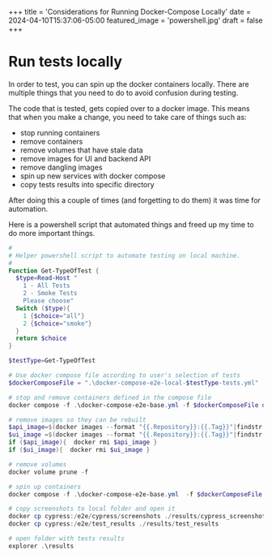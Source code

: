 +++
title = 'Considerations for Running Docker-Compose Locally'
date = 2024-04-10T15:37:06-05:00
featured_image = 'powershell.jpg'
draft = false 
+++


# Run tests locally

In order to test, you can spin up the docker containers locally.
There are multiple things that you need to do to avoid confusion during testing.

The code that is tested, gets copied over to a docker image. 
This means that when you make a change, you need to take care of things such as:

- stop running containers
- remove containers
- remove volumes that have stale data
- remove images for UI and backend API
- remove dangling images
- spin up new services with docker compose
- copy tests results into specific directory

After doing this a couple of times
(and forgetting to do them) it was time for automation.


Here is a powershell script that automated things and freed up my time to do more important things.

```powershell
#
# Helper powershell script to automate testing on local machine.
#
Function Get-TypeOfTest {
  $type=Read-Host "
    1 - All Tests
    2 - Smoke Tests
    Please choose"
  Switch ($type){
    1 {$choice="all"}
    2 {$choice="smoke"}
  }
  return $choice
}

$testType=Get-TypeOfTest

# Use docker compose file according to user's selection of tests
$dockerComposeFile = ".\docker-compose-e2e-local-$testType-tests.yml"

# stop and remove containers defined in the compose file
docker compose -f .\docker-compose-e2e-base.yml -f $dockerComposeFile down

# remove images so they can be rebuilt
$api_image=$(docker images --format "{{.Repository}}:{{.Tag}}"|findstr "api_for_ci_e2e_test")
$ui_image =$(docker images --format "{{.Repository}}:{{.Tag}}"|findstr "ui_for_ci_e2e_tests")
if ($api_image){  docker rmi $api_image }
if ($ui_image){  docker rmi $ui_image }

# remove volumes
docker volume prune -f

# spin up containers
docker compose -f .\docker-compose-e2e-base.yml  -f $dockerComposeFile up --abort-on-container-exit

# copy screenshots to local folder and open it
docker cp cypress:/e2e/cypress/screenshots ./results/cypress_screenshots
docker cp cypress:/e2e/test_results ./results/test_results

# open folder with tests results
explorer .\results
```
